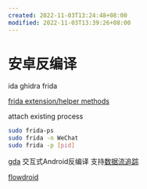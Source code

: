 ```yaml
---
created: 2022-11-03T13:24:48+08:00
modified: 2022-11-03T13:39:26+08:00
---
```


# 安卓反编译

ida ghidra frida

[frida extension/helper methods](https://github.com/iGio90/frida-java-ext)

attach existing process

```bash
sudo frida-ps
sudo frida -n WeChat
sudo frida -p [pid]
```

[gda](http://www.gda.wiki:9090/index.php) 交互式Android反编译 支持[数据流追踪](http://www.gda.wiki:9090/dataFlow.php)

[flowdroid](https://github.com/secure-software-engineering/FlowDroid)
